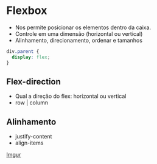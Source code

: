 # Flexbox

- Nos permite posicionar os elementos dentro da caixa.
- Controle em uma dimensão (horizontal ou vertical)
- Alinhamento, direcionamento, ordenar e tamanhos

```css
div.parent {
  display: flex;
}
```

## Flex-direction
- Qual a direção do flex: horizontal ou vertical
- row | column

## Alinhamento
- justify-content
- align-items

[Imgur](https://i.imgur.com/yiTwIQE.png)

